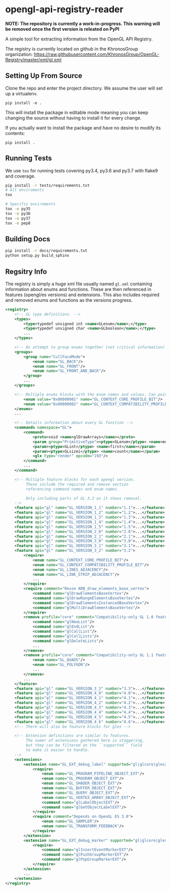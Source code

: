 
# opengl-api-registry-reader

**NOTE: The repository is currently a work-in-progress. This warning
will be removed once the first version is releated on PyPI**

A simple tool for extracting information from the OpenGL API Registry.

The registry is currently located on github in the KhronosGroup organization:
https://raw.githubusercontent.com/KhronosGroup/OpenGL-Registry/master/xml/gl.xml

## Setting Up From Source

Clone the repo and enter the project directory.
We assume the user will set up a virtualenv.

```
pip install -e .
```

This will install the package in editable mode
meaning you can keep changing the source without
having to install it for every change.

If you actually want to install the package and have
no desire to modify its contents:

```
pip install .
```

## Running Tests

We use `tox` for running tests covering py3.4, py3.6 and py3.7 with flake9 and coverage.

```sh
pip install -r tests/requirements.txt
# All enviroments
tox

# Specific enviroments
tox -e py35
tox -e py36
tox -e py37
tox -e pep8
```

## Building Docs

```sh
pip install -r docs/requirements.txt
python setup.py build_sphinx
```

## Regsitry Info

The registry is simply a huge xml file usually named `gl.xml` containing
information about enums and functions. These are then referenced in
features (opengl/es versions) and extensions. This also includes
required and removed enums and functions as the versions progress.

```xml
<registry>
    <!-- GL type definitions. -->
    <types>
        <type>typedef unsigned int <name>GLenum</name>;</type>
        <type>typedef unsigned char <name>GLboolean</name>;</type>
        ...
    </types>

    <!-- An attempt to group enums together (not critical information) -->
    <groups>
        <group name="CullFaceMode">
            <enum name="GL_BACK"/>
            <enum name="GL_FRONT"/>
            <enum name="GL_FRONT_AND_BACK"/>
        </group>
        ...
    </groups>

    <!-- Multiple enums blocks with the enum names and values. Can point to a group -->    <enums namespace="GL" group="ContextProfileMask" type="bitmask">
        <enum value="0x00000001" name="GL_CONTEXT_CORE_PROFILE_BIT"/>
        <enum value="0x00000002" name="GL_CONTEXT_COMPATIBILITY_PROFILE_BIT"/>
    </enums>
    ...

    <!-- Details information about every GL function -->
    <commands namespace="GL">
        <command>
            <proto>void <name>glDrawArrays</name></proto>
            <param group="PrimitiveType"><ptype>GLenum</ptype> <name>mode</name></param>
            <param><ptype>GLint</ptype> <name>first</name></param>
            <param><ptype>GLsizei</ptype> <name>count</name></param>
            <glx type="render" opcode="193"/>
        </command>
        ...
    </command>

    <!-- Multiple feature blocks for each opengl version.
         These include the required and remove section
         referencing command names and enum names.

         Only including parts of GL 3.2 as it shows removal.
    -->
    <feature api="gl" name="GL_VERSION_1_1" number="1.1">...</feature>
    <feature api="gl" name="GL_VERSION_1_2" number="1.2">...</feature>
    <feature api="gl" name="GL_VERSION_1_3" number="1.3">...</feature>
    <feature api="gl" name="GL_VERSION_1_4" number="1.4">...</feature>
    <feature api="gl" name="GL_VERSION_1_5" number="1.5">...</feature>
    <feature api="gl" name="GL_VERSION_2_0" number="2.0">...</feature>
    <feature api="gl" name="GL_VERSION_2_1" number="2.1">...</feature>
    <feature api="gl" name="GL_VERSION_3_0" number="3.0">...</feature>
    <feature api="gl" name="GL_VERSION_3_1" number="3.1">...</feature>
    <feature api="gl" name="GL_VERSION_3_2" number="3.2">
        <require>
            <enum name="GL_CONTEXT_CORE_PROFILE_BIT"/>
            <enum name="GL_CONTEXT_COMPATIBILITY_PROFILE_BIT"/>
            <enum name="GL_LINES_ADJACENCY"/>
            <enum name="GL_LINE_STRIP_ADJACENCY"/>
            ...
        </require>
        <require comment="Reuse ARB_draw_elements_base_vertex">
            <command name="glDrawElementsBaseVertex"/>
            <command name="glDrawRangeElementsBaseVertex"/>
            <command name="glDrawElementsInstancedBaseVertex"/>
            <command name="glMultiDrawElementsBaseVertex"/>
        </require>
        <remove profile="core" comment="Compatibility-only GL 1.0 features removed from GL 3.2">
            <command name="glNewList"/>
            <command name="glEndList"/>
            <command name="glCallList"/>
            <command name="glCallLists"/>
            <command name="glDeleteLists"/>
            ...
        </remove>
        <remove profile="core" comment="Compatibility-only GL 1.1 features removed from GL 3.2">
            <enum name="GL_QUADS"/>
            <enum name="GL_POLYGON"/>
            ...
        </remove>
        ...
    </feature>
    <feature api="gl" name="GL_VERSION_3_3" number="3.3">...</feature>
    <feature api="gl" name="GL_VERSION_4_0" number="4.0">...</feature>
    <feature api="gl" name="GL_VERSION_4_1" number="4.1">...</feature>
    <feature api="gl" name="GL_VERSION_4_2" number="4.2">...</feature>
    <feature api="gl" name="GL_VERSION_4_3" number="4.3">...</feature>
    <feature api="gl" name="GL_VERSION_4_4" number="4.4">...</feature>
    <feature api="gl" name="GL_VERSION_4_5" number="4.5">...</feature>
    <feature api="gl" name="GL_VERSION_4_6" number="4.6">...</feature>
    <!-- There will also be feature blocks for gles -->

    <!-- Extension definitions are similar to features.
         The numer of extensions gathered here is staggering,
         but they can be filtered on the ``supported`` field
         to make it easier to handle.
    -->
    <extensions>
        <extension name="GL_EXT_debug_label" supported="gl|glcore|gles2">
            <require>
                <enum name="GL_PROGRAM_PIPELINE_OBJECT_EXT"/>
                <enum name="GL_PROGRAM_OBJECT_EXT"/>
                <enum name="GL_SHADER_OBJECT_EXT"/>
                <enum name="GL_BUFFER_OBJECT_EXT"/>
                <enum name="GL_QUERY_OBJECT_EXT"/>
                <enum name="GL_VERTEX_ARRAY_OBJECT_EXT"/>
                <command name="glLabelObjectEXT"/>
                <command name="glGetObjectLabelEXT"/>
            </require>
            <require comment="Depends on OpenGL ES 3.0">
                <enum name="GL_SAMPLER"/>
                <enum name="GL_TRANSFORM_FEEDBACK"/>
            </require>
        </extension>
        <extension name="GL_EXT_debug_marker" supported="gl|glcore|gles1|gles2">
            <require>
                <command name="glInsertEventMarkerEXT"/>
                <command name="glPushGroupMarkerEXT"/>
                <command name="glPopGroupMarkerEXT"/>
            </require>
        </extension>
        ...
    </extension>
</registry>

